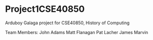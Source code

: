 # Project1CSE40850

Arduboy Galaga project for CSE40850, History of Computing

Team Members:
John Adams
Matt Flanagan
Pat Lacher
James Marvin
